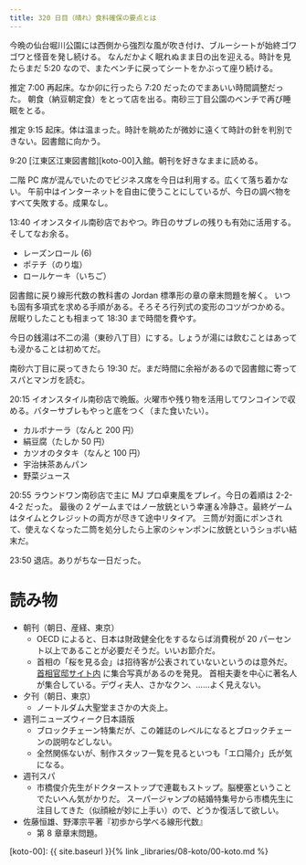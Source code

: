 ```yaml
---
title: 320 日目（晴れ）食料確保の要点とは
---
```


今晩の仙台堀川公園には西側から強烈な風が吹き付け、ブルーシートが始終ゴワゴワと怪音を発し続ける。
なんだかよく眠れぬまま日の出を迎える。時計を見たらまだ 5:20 なので、またベンチに戻ってシートをかぶって座り続ける。

推定 7:00 再起床。なか卯に行ったら 7:20 だったのでまあいい時間調整だった。
朝食（納豆朝定食）をとって店を出る。南砂三丁目公園のベンチで再び睡眠をとる。

推定 9:15 起床。体は温まった。時計を眺めたが微妙に遠くて時計の針を判別できない。図書館に向かう。

9:20 [江東区江東図書館][koto-00]入館。朝刊を好きなままに読める。

二階 PC 席が混んでいたのでビジネス席を今日は利用する。広くて落ち着かない。
午前中はインターネットを自由に使うことにしているが、今日の調べ物をすべて失敗する。成果なし。

13:40 イオンスタイル南砂店でおやつ。昨日のサブレの残りも有効に活用する。そしてなお余る。
* レーズンロール (6)
* ポテチ（のり塩）
* ロールケーキ（いちご）

図書館に戻り線形代数の教科書の Jordan 標準形の章の章末問題を解く。
いつも固有多項式を求める手順がある。そろそろ行列式の変形のコツがつかめる。
居眠りしたことも相まって 18:30 まで時間を費やす。

今日の銭湯は不二の湯（東砂八丁目）にする。しょうが湯には飲むことはあっても浸かることは初めてだ。

南砂六丁目に戻ってきたら 19:30 だ。まだ時間に余裕があるので図書館に寄ってスパとマンガを読む。

20:15 イオンスタイル南砂店で晩飯。火曜市や残り物を活用してワンコインで収める。バターサブレもやっと底をつく（また食いたい）。
* カルボナーラ（なんと 200 円）
* 絹豆腐（たしか 50 円）
* カツオのタタキ（なんと 100 円）
* 宇治抹茶あんパン
* 野菜ジュース

20:55 ラウンドワン南砂店で主に MJ プロ卓東風をプレイ。今日の着順は 2-2-4-2 だった。
最後の 2 ゲームまではノー放銃という幸運＆冷静さ。最終ゲームはタイムとクレジットの両方が尽きて途中リタイア。
三筒が対面にポンされて、使えなくなった二筒を処分したら上家のシャンポンに放銃というショボい結末だ。

23:50 退店。ありがちな一日だった。

# 読み物

* 朝刊（朝日、産経、東京）
  * OECD によると、日本は財政健全化をするならば消費税が 20 パーセント以上であることが必要だそうだ。いいお節介だ。
  * 首相の「桜を見る会」は招待客が公表されていないというのは意外だ。
    [首相官邸サイト内](https://www.kantei.go.jp/jp/98_abe/actions/201904/13sakura.html) に集合写真があるのを発見。
    首相夫妻を中心に著名人が集合している。デヴィ夫人、さかなクン、……よく見えない。
* 夕刊（朝日、東京）
  * ノートルダム大聖堂まさかの大炎上。
* 週刊ニューズウィーク日本語版
  * ブロックチェーン特集だが、この雑誌のレベルになるとブロックチェーンの説明などしない。
  * 全然関係ないが、制作スタッフ一覧を見るといつも「エ口陽介」氏が気になる。
* 週刊スパ
  * 市橋俊介先生がドクターストップで連載もストップ。脳梗塞ということでたいへん気がかりだ。
    スーパージャンプの結婚特集号から市橋先生に注目してきた（似顔絵が妙に上手い）ので、どうか復活して欲しい。
* 佐藤恒雄、野澤宗平著『初歩から学べる線形代数』
  * 第 8 章章末問題。

[koto-00]: {{ site.baseurl }}{% link _libraries/08-koto/00-koto.md %}
